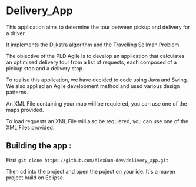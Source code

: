 # Delivery_App

This application aims to determine the tour between pickup and delivery for a driver. 

It implements the Dijkstra algorithm and the Travelling Sellman Problem.

The objective of the PLD Agile is to develop an application that calculates an optimised delivery tour from a list of requests, each composed of a pickup stop and a delivery stop.

To realise this application, we have decided to code using Java and Swing. We also applied an Agile development method and used various design patterns.

An XML File containing your map will be requiered, you can use one of the maps provided.

To load requests an XML File will also be requiered, you can use one of the XML Files provided.


## Building the app : 

 First `git clone https://github.com/AlexDum-dev/delivery_app.git`

Then cd into the project and open the poject on your ide. It's a maven project build on Eclipse.

